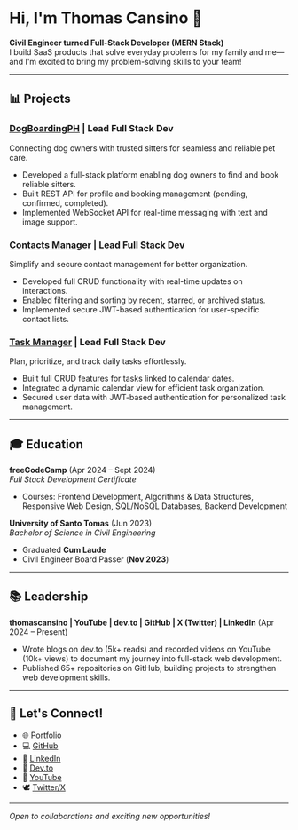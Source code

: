 # Hi, I'm Thomas Cansino 👋

**Civil Engineer turned Full-Stack Developer (MERN Stack)**  
I build SaaS products that solve everyday problems for my family and me—and I'm excited to bring my problem-solving skills to your team!

---

## 📊 Projects

### [DogBoardingPH](https://dogboarding.ph) | Lead Full Stack Dev  
Connecting dog owners with trusted sitters for seamless and reliable pet care.
- Developed a full-stack platform enabling dog owners to find and book reliable sitters.
- Built REST API for profile and booking management (pending, confirmed, completed).
- Implemented WebSocket API for real-time messaging with text and image support.

### [Contacts Manager](https://contactsmanager.thomascansino.com) | Lead Full Stack Dev  
Simplify and secure contact management for better organization.
- Developed full CRUD functionality with real-time updates on interactions.
- Enabled filtering and sorting by recent, starred, or archived status.
- Implemented secure JWT-based authentication for user-specific contact lists.

### [Task Manager](https://taskmanager.thomascansino.com) | Lead Full Stack Dev  
Plan, prioritize, and track daily tasks effortlessly.
- Built full CRUD features for tasks linked to calendar dates.
- Integrated a dynamic calendar view for efficient task organization.
- Secured user data with JWT-based authentication for personalized task management.

---

## 🎓 Education

**freeCodeCamp** (Apr 2024 – Sept 2024)  
*Full Stack Development Certificate*  
- Courses: Frontend Development, Algorithms & Data Structures, Responsive Web Design, SQL/NoSQL Databases, Backend Development

**University of Santo Tomas** (Jun 2023)  
*Bachelor of Science in Civil Engineering*  
- Graduated **Cum Laude**  
- Civil Engineer Board Passer (**Nov 2023**)

---

## 📚 Leadership

**thomascansino | YouTube | dev.to | GitHub | X (Twitter) | LinkedIn** (Apr 2024 – Present)  
- Wrote blogs on dev.to (5k+ reads) and recorded videos on YouTube (10k+ views) to document my journey into full-stack web development.  
- Published 65+ repositories on GitHub, building projects to strengthen web development skills.

---

## 💪 Let's Connect!

- 🌐 [Portfolio](https://thomascansino.com)
- 💻 [GitHub](https://github.com/thomascansino)
- 👤 [LinkedIn](https://linkedin.com/in/thomascansino)
- 📝 [Dev.to](https://dev.to/thomascansino)
- 🎥 [YouTube](https://youtube.com/@thomascansino)
- 🕊️ [Twitter/X](https://twitter.com/thomascansino)

---

*Open to collaborations and exciting new opportunities!*

